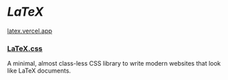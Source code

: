 # $LaTeX$

[latex.vercel.app](https://latex.vercel.app/)

### [LaTeX.css](https://latex.vercel.app/)

A minimal, almost class-less CSS library to write modern websites that look like LaTeX documents.
